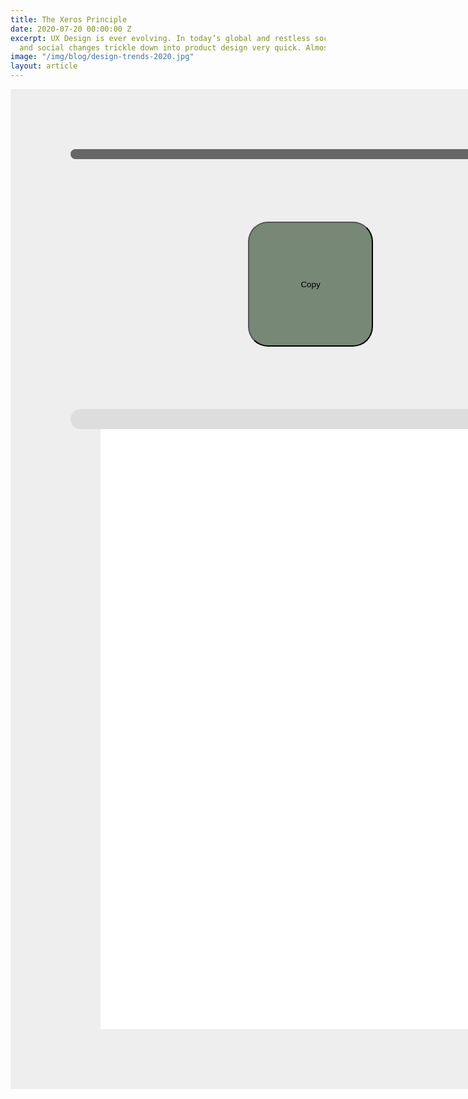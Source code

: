 ```yaml
---
title: The Xeros Principle
date: 2020-07-20 00:00:00 Z
excerpt: UX Design is ever evolving. In today’s global and restless society, technical
  and social changes trickle down into product design very quick. Almost daily.
image: "/img/blog/design-trends-2020.jpg"
layout: article
---
```

<div class="neorox">
  <div class="neorox-lid">
    <div class="neorox-light"></div>
  </div>
  <div class="neorox-button">
    <button id="neoroxCopy">Copy</button>
  </div>
  <div class="neorox-slot">
  </div>
  <div class="neorox-article"></div>
</div>

<style type="text/css">
  .blog-article {
    min-width: 100%;
    max-width: 100%;
    margin: 0;
  }
  .neorox {
    display: flex;
    justify-content: center;
    align-items: center;
    flex-direction: column;
    width: 100vw;
    padding-top: 10vw;
    padding-bottom: 10vw;
    background: #eee;
  }
  .neorox-lid {
    background: #666;
    width: 80vw;
    height: 1rem;
    border-radius: 2rem;
  }
  .neorox-slot {
    background: #ddd;
    width: 80vw;
    height: 2rem;
    border-radius: 2rem;
  }
  .neorox-button button {
    background: #787;
    height: 200px;
    width: 200px;
    border-radius: 2rem;
    margin: 100px auto;
  }
  .neorox-article {
    width: 70vw;
    height: 100vw;
    background: #fff;
  }
</style>
